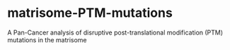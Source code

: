 # matrisome-PTM-mutations
A Pan-Cancer analysis of disruptive post-translational modification (PTM) mutations in the matrisome
